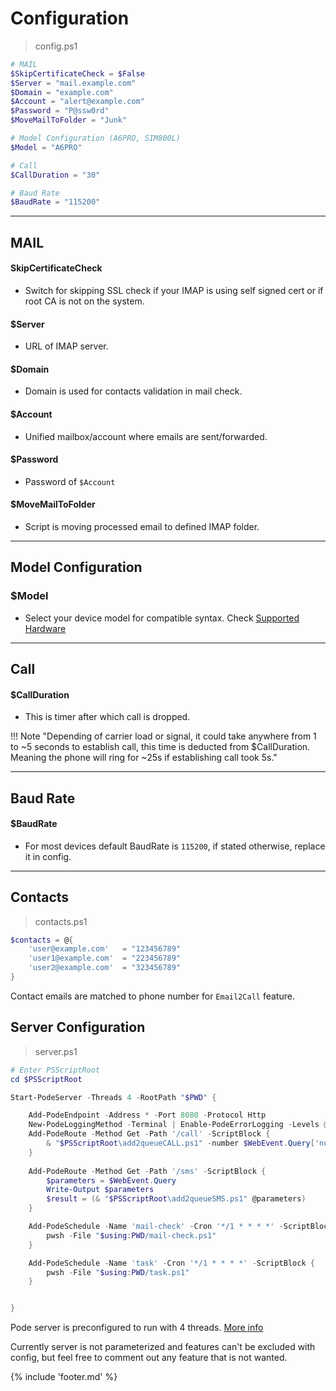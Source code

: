 ﻿# Configuration

> config.ps1
```powershell
# MAIL
$SkipCertificateCheck = $False
$Server = "mail.example.com"
$Domain = "example.com"
$Account = "alert@example.com"
$Password = "P@ssw0rd"
$MoveMailToFolder = "Junk"

# Model Configuration (A6PRO, SIM800L) 
$Model = "A6PRO"

# Call
$CallDuration = "30"

# Baud Rate
$BaudRate = "115200"

```
___

## MAIL

#### SkipCertificateCheck

- Switch for skipping SSL check if your IMAP is using self signed cert or if root CA is not on the system.

#### $Server

- URL of IMAP server.

#### $Domain

- Domain is used for contacts validation in mail check.

#### $Account

- Unified mailbox/account where emails are sent/forwarded.

#### $Password

- Password of `$Account`

#### $MoveMailToFolder

- Script is moving processed email to defined IMAP folder.

___

## Model Configuration

### $Model

- Select your device model for compatible syntax. Check [Supported Hardware](./supported-hardware.md)
___

## Call

#### $CallDuration 

- This is timer after which call is dropped. 

!!! Note "Depending of carrier load or signal, it could take anywhere from 1 to ~5 seconds to establish call, this time is deducted from $CallDuration. Meaning the phone will ring for ~25s if establishing call took 5s." 

___


## Baud Rate

#### $BaudRate

- For most devices default BaudRate is `115200`, if stated otherwise, replace it in config.

___

## Contacts

> contacts.ps1
```powershell
$contacts = @{ 
    'user@example.com'   = "123456789"
    'user1@example.com'  = "223456789"
    'user2@example.com'  = "323456789"
}
```
Contact emails are matched to phone number for `Email2Call` feature.

## Server Configuration

> server.ps1
```powershell
# Enter PSScriptRoot
cd $PSScriptRoot

Start-PodeServer -Threads 4 -RootPath "$PWD" {

    Add-PodeEndpoint -Address * -Port 8080 -Protocol Http 
    New-PodeLoggingMethod -Terminal | Enable-PodeErrorLogging -Levels @("Error", "Warning")
    Add-PodeRoute -Method Get -Path '/call' -ScriptBlock {
        & "$PSScriptRoot\add2queueCALL.ps1" -number $WebEvent.Query['number']
    }
 
    Add-PodeRoute -Method Get -Path '/sms' -ScriptBlock {
        $parameters = $WebEvent.Query
        Write-Output $parameters
        $result = (& "$PSScriptRoot\add2queueSMS.ps1" @parameters)
    }

    Add-PodeSchedule -Name 'mail-check' -Cron '*/1 * * * *' -ScriptBlock {
        pwsh -File "$using:PWD/mail-check.ps1"
    }

    Add-PodeSchedule -Name 'task' -Cron '*/1 * * * *' -ScriptBlock {
        pwsh -File "$using:PWD/task.ps1"
    }


}
```

Pode server is preconfigured to run with 4 threads. [More info](https://pode.readthedocs.io/en/stable/Tutorials/Threading/ServerThreads/)

Currently server is not parameterized and features can't be excluded with config, but feel free to comment out any feature that is not wanted.

{% include 'footer.md' %}